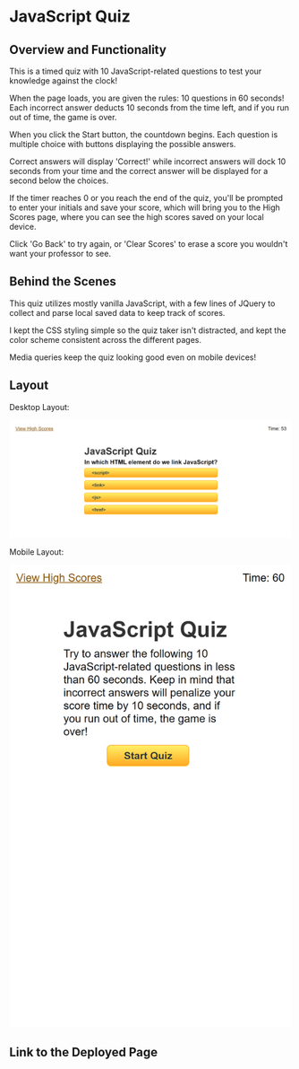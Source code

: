 # JavaScript Quiz

## Overview and Functionality

This is a timed quiz with 10 JavaScript-related questions to test your knowledge against the clock!

When the page loads, you are given the rules: 10 questions in 60 seconds! Each incorrect answer deducts 10 seconds from the time left, and if you run out of time, the game is over. 

When you click the Start button, the countdown begins. Each question is multiple choice with buttons displaying the possible answers. 

Correct answers will display 'Correct!' while incorrect answers will dock 10 seconds from your time and the correct answer will be displayed for a second below the choices.

If the timer reaches 0 or you reach the end of the quiz, you'll be prompted to enter your initials and save your score, which will bring you to the High Scores page, where you can see the high scores saved on your local device. 

Click 'Go Back' to try again, or 'Clear Scores' to erase a score you wouldn't want your professor to see.

## Behind the Scenes

This quiz utilizes mostly vanilla JavaScript, with a few lines of JQuery to collect and parse local saved data to keep track of scores. 

I kept the CSS styling simple so the quiz taker isn't distracted, and kept the color scheme consistent across the different pages. 

Media queries keep the quiz looking good even on mobile devices!

## Layout

Desktop Layout:

![Desktop layout of the JavaScript Code Quiz with the first question and four possible answers displayed](./assets/images/cc_desktop_screenshot.png)

Mobile Layout:

![Mobile layout of the initial page detailing the rules above the 'Start' button.](./assets/images/cc_mobile_screenshot.png)

## Link to the Deployed Page

